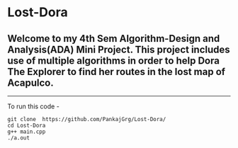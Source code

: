# Lost-Dora
## Welcome to my 4th Sem Algorithm-Design and Analysis(ADA) Mini Project. This project includes use of multiple algorithms in order to help Dora The Explorer to find her routes in the lost map of Acapulco. 

<hr>

To run this code -
```
git clone  https://github.com/PankajGrg/Lost-Dora/
cd Lost-Dora
g++ main.cpp
./a.out
```
